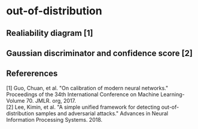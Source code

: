 # out-of-distribution

## Realiability diagram [1]

## Gaussian discriminator and confidence score [2]

## Refererences
[1] Guo, Chuan, et al. "On calibration of modern neural networks." Proceedings of the 34th International Conference on Machine Learning-Volume 70. JMLR. org, 2017. <br />
[2] Lee, Kimin, et al. "A simple unified framework for detecting out-of-distribution samples and adversarial attacks." Advances in Neural Information Processing Systems. 2018. <br />
